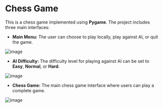# Chess Game

This is a chess game implemented using **Pygame**. The project includes three main interfaces:
- **Main Menu:** The user can choose to play locally, play against AI, or quit the game.
  
![image](https://github.com/user-attachments/assets/0261b0c7-4f23-4275-8eab-30e4759194cc)

- **AI Difficulty:** The difficulty level for playing against AI can be set to **Easy**, **Normal**, or **Hard**.
  
![image](https://github.com/user-attachments/assets/372f7785-178b-4747-a993-714eabefd3ba)

- **Chess Game:** The main chess game interface where users can play a complete game.

![image](https://github.com/user-attachments/assets/11321921-e436-4b2c-80c5-8b3287db30da)

